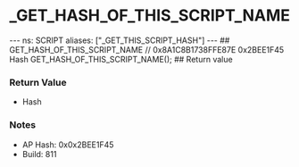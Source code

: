 # _GET_HASH_OF_THIS_SCRIPT_NAME

--- ns: SCRIPT aliases: ["_GET_THIS_SCRIPT_HASH"] --- ## GET_HASH_OF_THIS_SCRIPT_NAME  // 0x8A1C8B1738FFE87E 0x2BEE1F45 Hash GET_HASH_OF_THIS_SCRIPT_NAME();   ## Return value

### Return Value
* Hash

### Notes
* AP Hash: 0x0x2BEE1F45
* Build: 811

